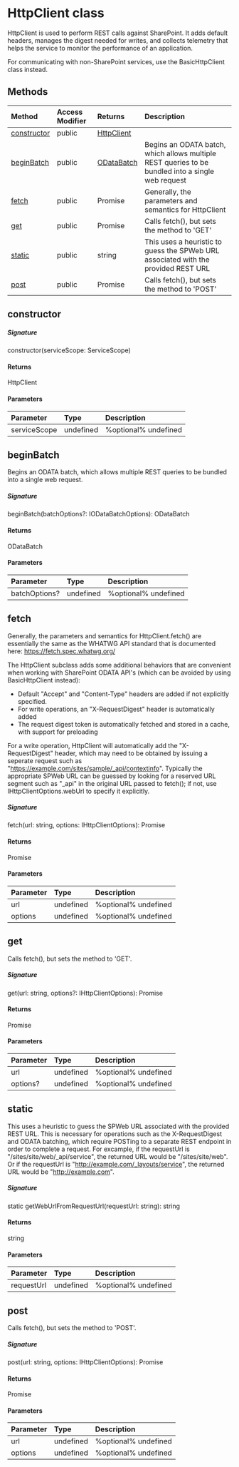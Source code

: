 # HttpClient class

HttpClient is used to perform REST calls against SharePoint. It adds default 
headers, manages the digest needed for writes, and collects telemetry that 
helps the service to monitor the performance of an application. 
 
For communicating with non-SharePoint services, use the BasicHttpClient 
class instead.





## Methods

| Method	   | Access Modifier | Returns	| Description|
|:-------------|:----|:-------|:-----------|
|[constructor](#constructor)      | public | [HttpClient](HttpClient.md) |  |
|[beginBatch](#beginbatch)      | public | [ODataBatch](ODataBatch.md) | Begins an ODATA batch, which allows multiple REST queries to be bundled into  a single web request |
|[fetch](#fetch)      | public | Promise<Response> | Generally, the parameters and semantics for HttpClient |
|[get](#get)      | public | Promise<Response> | Calls fetch(), but sets the method to 'GET' |
|[static](#static)      | public | string | This uses a heuristic to guess the SPWeb URL associated with the provided  REST URL |
|[post](#post)      | public | Promise<Response> | Calls fetch(), but sets the method to 'POST' |




## constructor



##### Signature
constructor(serviceScope: ServiceScope)

#### Returns
HttpClient

#### Parameters


| Parameter	   | Type    | Description |
|:-------------|:---------------|:------------|
| serviceScope     | undefined | %optional% undefined |


## beginBatch

Begins an ODATA batch, which allows multiple REST queries to be bundled into 
a single web request.

##### Signature
beginBatch(batchOptions?: IODataBatchOptions): ODataBatch

#### Returns
ODataBatch

#### Parameters


| Parameter	   | Type    | Description |
|:-------------|:---------------|:------------|
| batchOptions?     | undefined | %optional% undefined |


## fetch

Generally, the parameters and semantics for HttpClient.fetch() are essentially 
the same as the WHATWG API standard that is documented here: 
https://fetch.spec.whatwg.org/ 
 
The HttpClient subclass adds some additional behaviors that are convenient when 
working with SharePoint ODATA API's (which can be avoided by using 
BasicHttpClient instead): 
- Default "Accept" and "Content-Type" headers are added if not explicitly specified. 
- For write operations, an "X-RequestDigest" header is automatically added 
- The request digest token is automatically fetched and stored in a cache, with 
support for preloading 
 
For a write operation, HttpClient will automatically add the "X-RequestDigest" 
header, which may need to be obtained by issuing a seperate request such as 
"https://example.com/sites/sample/_api/contextinfo". Typically the appropriate 
SPWeb URL can be guessed by looking for a reserved URL segment such as "_api" 
in the original URL passed to fetch(); if not, use IHttpClientOptions.webUrl 
to specify it explicitly. 


##### Signature
fetch(url: string, options: IHttpClientOptions): Promise<Response>

#### Returns
Promise<Response>

#### Parameters


| Parameter	   | Type    | Description |
|:-------------|:---------------|:------------|
| url     | undefined | %optional% undefined |
| options     | undefined | %optional% undefined |


## get

Calls fetch(), but sets the method to 'GET'.

##### Signature
get(url: string, options?: IHttpClientOptions): Promise<Response>

#### Returns
Promise<Response>

#### Parameters


| Parameter	   | Type    | Description |
|:-------------|:---------------|:------------|
| url     | undefined | %optional% undefined |
| options?     | undefined | %optional% undefined |


## static

This uses a heuristic to guess the SPWeb URL associated with the provided 
REST URL. This is necessary for operations such as the X-RequestDigest 
and ODATA batching, which require POSTing to a separate REST endpoint 
in order to complete a request. 
For excample, if the requestUrl is "/sites/site/web/_api/service", 
the returned URL would be "/sites/site/web". Or if the requestUrl 
is "http://example.com/_layouts/service", the returned URL would be 
"http://example.com".

##### Signature
static getWebUrlFromRequestUrl(requestUrl: string): string

#### Returns
string

#### Parameters


| Parameter	   | Type    | Description |
|:-------------|:---------------|:------------|
| requestUrl     | undefined | %optional% undefined |


## post

Calls fetch(), but sets the method to 'POST'.

##### Signature
post(url: string, options: IHttpClientOptions): Promise<Response>

#### Returns
Promise<Response>

#### Parameters


| Parameter	   | Type    | Description |
|:-------------|:---------------|:------------|
| url     | undefined | %optional% undefined |
| options     | undefined | %optional% undefined |

